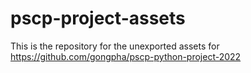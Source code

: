 # pscp-project-assets

This is the repository for the unexported assets for https://github.com/gongpha/pscp-python-project-2022
